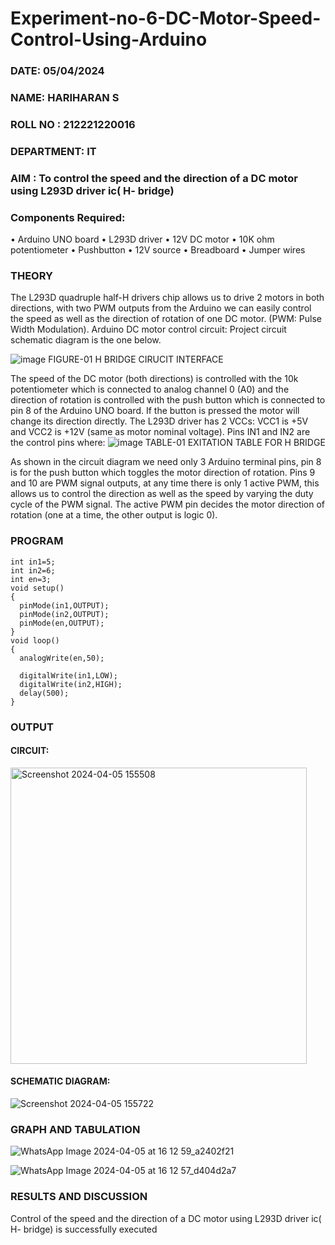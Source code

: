 # Experiment-no-6-DC-Motor-Speed-Control-Using-Arduino
###  DATE: 05/04/2024

###  NAME: HARIHARAN S
###  ROLL NO : 212221220016
###  DEPARTMENT: IT

### AIM : To control the speed and the direction of a DC motor using L293D driver ic( H- bridge)

### Components Required:
•	Arduino UNO board
•	L293D driver
•	12V DC motor
•	10K ohm potentiometer
•	Pushbutton
•	12V source
•	Breadboard
•	Jumper wires
### THEORY 
The L293D quadruple half-H drivers chip allows us to drive 2 motors in both directions, with two PWM outputs from the Arduino we can easily control the speed as well as the direction of rotation of one DC motor. (PWM: Pulse Width Modulation).
Arduino DC motor control circuit:
Project circuit schematic diagram is the one below.

![image](https://user-images.githubusercontent.com/36288975/167763051-b230c183-afc5-46f2-ba95-0f95e10dd6c9.png)
FIGURE-01 H BRIDGE CIRUCIT INTERFACE 
 
The speed of the DC motor (both directions) is controlled with the 10k potentiometer which is connected to analog channel 0 (A0) and the direction of rotation is controlled with the push button which is connected to pin 8 of the Arduino UNO board. If the button is pressed the motor will change its direction directly.
The L293D driver has 2 VCCs: VCC1 is +5V and VCC2 is +12V (same as motor nominal voltage). Pins IN1 and IN2 are the control pins where:
![image](https://user-images.githubusercontent.com/36288975/167763120-1421c2c5-8381-49eb-b376-03f6e1113b7a.png)
TABLE-01 EXITATION TABLE FOR H BRIDGE 

As shown in the circuit diagram we need only 3 Arduino terminal pins, pin 8 is for the push button which toggles the motor direction of rotation. Pins 9 and 10 are PWM signal outputs, at any time there is only 1 active PWM, this allows us to control the direction as well as the speed by varying the duty cycle of the PWM signal. The active PWM pin decides the motor direction of rotation (one at a time, the other output is logic 0).

### PROGRAM 
```
int in1=5;
int in2=6;
int en=3;
void setup()
{
  pinMode(in1,OUTPUT);
  pinMode(in2,OUTPUT);
  pinMode(en,OUTPUT);
}
void loop()
{
  analogWrite(en,50);
  
  digitalWrite(in1,LOW);
  digitalWrite(in2,HIGH);
  delay(500);
}

```
### OUTPUT
#### CIRCUIT:
<img width="474" alt="Screenshot 2024-04-05 155508" src="https://github.com/Prasanna-936/Experiment-no-7-DC-Motor-Speed-Control-Using-Arduino/assets/130341982/88887b09-283d-49ba-aeb6-70e5a31e6118">


#### SCHEMATIC DIAGRAM:
![Screenshot 2024-04-05 155722](https://github.com/HS1707/Experiment-no-7-DC-Motor-Speed-Control-Using-Arduino/assets/117717427/f46f340f-f2bb-474b-bf3e-4941315acc70)

### GRAPH AND TABULATION 
![WhatsApp Image 2024-04-05 at 16 12 59_a2402f21](https://github.com/Prasanna-936/Experiment-no-7-DC-Motor-Speed-Control-Using-Arduino/assets/130341982/e806c340-2776-4af8-8f69-c08f5053cbcd)

![WhatsApp Image 2024-04-05 at 16 12 57_d404d2a7](https://github.com/Prasanna-936/Experiment-no-7-DC-Motor-Speed-Control-Using-Arduino/assets/130341982/791f0138-3777-48c6-b2e9-bbc4ef700728)





### RESULTS AND DISCUSSION 
Control of the speed and the direction of a DC motor using L293D driver ic( H- bridge) is successfully executed

